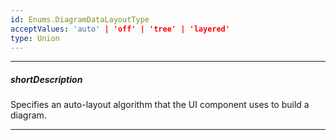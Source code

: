 ```yaml
---
id: Enums.DiagramDataLayoutType
acceptValues: 'auto' | 'off' | 'tree' | 'layered'
type: Union
---
```

---
##### shortDescription
Specifies an auto-layout algorithm that the UI component uses to build a diagram.

---
<!--
dxDiagramOptions.nodes.autoLayout(api-reference/10 UI Components/dxDiagram/1 Configuration/nodes/autoLayout/autoLayout.md)
dxDiagramOptions.nodes.autoLayout.type(api-reference/10 UI Components/dxDiagram/1 Configuration/nodes/autoLayout/type.md)(ui/diagram.d.ts)
-->